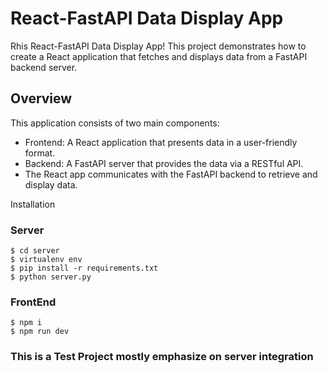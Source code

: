 # React-FastAPI Data Display App
Rhis React-FastAPI Data Display App! This project demonstrates how to create a React application that fetches 
and displays data from a FastAPI backend server.

## Overview
This application consists of two main components:

- Frontend: A React application that presents data in a user-friendly format.
- Backend: A FastAPI server that provides the data via a RESTful API.
- The React app communicates with the FastAPI backend to retrieve and display data.

Installation
### Server
```
$ cd server 
$ virtualenv env
$ pip install -r requirements.txt
$ python server.py
```
### FrontEnd
``` 
$ npm i
$ npm run dev
```

### This is a Test Project mostly emphasize on server integration 

